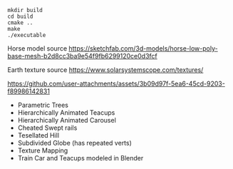 ```
mkdir build
cd build
cmake ..
make
./executable
```

Horse model source
https://sketchfab.com/3d-models/horse-low-poly-base-mesh-b2d8cc3ba9e54f9fb6299120ce0d3fcf

Earth texture source
https://www.solarsystemscope.com/textures/

https://github.com/user-attachments/assets/3b09d97f-5ea6-45cd-9203-f89986142831

- Parametric Trees
- Hierarchically Animated Teacups
- Hierarchically Animated Carousel
- Cheated Swept rails
- Tesellated Hill
- Subdivided Globe (has repeated verts)
- Texture Mapping
- Train Car and Teacups modeled in Blender
